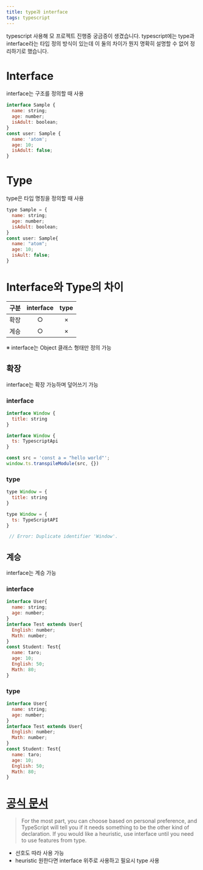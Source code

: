 ```yaml
---
title: type과 interface
tags: typescript
---
```


typescript 사용해 모 프로젝트 진행중 궁금증이 생겼습니다.
typescript에는 type과 interface라는 타입 정의 방식이 있는데 이 둘의 차이가 뭔지 명확히 설명할 수 없어 정리하기로 했습니다.


# Interface
interface는 구조를 정의할 때 사용
```javascript
interface Sample {
  name: string;
  age: number;
  isAdult: boolean;
}
const user: Sample {
  name: 'atom';
  age: 10;
  isAdult: false;
}
```

# Type
type은 타입 명칭을 정의할 때 사용
```javascript
type Sample = {
  name: string;
  age: number;
  isAdult: boolean;
}
const user: Sample{
  name: "atom";
  age: 10;
  isAult: false;
}
```

# Interface와 Type의 차이
| 구분 | interface | type |
| :--: | :--: | :--: |
| 확장 | ○ | × |
| 계승 | ○ | × |

※ interface는 Object 클래스 형태만 정의 가능


## 확장
interface는 확장 가능하며 덮어쓰기 가능
### interface
```javascript
interface Window {
  title: string
}

interface Window {
  ts: TypescriptApi
}

const src = 'const a = "hello world"';
window.ts.transpileModule(src, {})
```
### type
```javascript
type Window = {
  title: string
}

type Window = {
  ts: TypeScriptAPI
}

 // Error: Duplicate identifier 'Window'.
```

## 계승
interface는 계승 가능
### interface
```javascript
interface User{
  name: string;
  age: number;
}
interface Test extends User{
  English: number;
  Math: number;
}
const Student: Test{
  name: taro;
  age: 10;
  English: 50;
  Math: 80;
}
```
### type
```javascript
interface User{
  name: string;
  age: number;
}
interface Test extends User{
  English: number;
  Math: number;
}
const Student: Test{
  name: taro;
  age: 10;
  English: 50;
  Math: 80;
}
```

# [공식 문서](https://www.typescriptlang.org/docs/handbook/2/everyday-types.html#union-types)
> For the most part, you can choose based on personal preference, and TypeScript will tell you if it needs something to be the other kind of declaration. If you would like a heuristic, use interface until you need to use features from type.

- 선호도 따라 사용 가능
- heuristic 원한다면 interface 위주로 사용하고 필요시 type 사용
